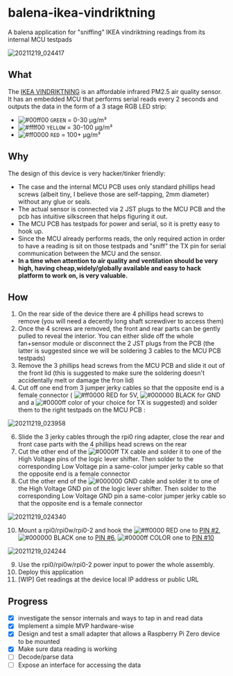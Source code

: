 # balena-ikea-vindriktning
A balena application for "sniffing" IKEA vindriktning readings from its internal MCU testpads

![20211219_024417](https://user-images.githubusercontent.com/2338223/146661877-2d85e8ae-82fe-46ab-b8d5-11085ea2a66a.jpg)

## What
The [IKEA VINDRIKTNING](ikea.com/us/en/p/vindriktning-air-quality-sensor-60515911/) is an affordable infrared PM2.5 air quality sensor. It has an embedded MCU that performs serial reads every 2 seconds and outputs the data in the form of a 3 stage RGB LED strip:

* ![#00ff00](https://via.placeholder.com/15/00ff00/000000?text=+) `GREEN` = 0-30 μg/m³
* ![#ffff00](https://via.placeholder.com/15/ffff00/000000?text=+) `YELLOW` = 30-100 μg/m³
* ![#ff0000](https://via.placeholder.com/15/ff0000/000000?text=+) `RED` = 100+ μg/m³

## Why
The design of this device is very hacker/tinker friendly: 

* The case and the internal MCU PCB uses only standard phillips head screws (albeit tiny, I believe those are self-tapping, 2mm diameter) without any glue or seals.
* The actual sensor is connected via 2 JST plugs to the MCU PCB and the pcb has intuitive silkscreen that helps figuring it out. 
* The MCU PCB has testpads for power and serial, so it is pretty easy to hook up. 
* Since the MCU already performs reads, the only required action in order to have a reading is sit on those testpads and "sniff" the TX pin for serial communication between the MCU and the sensor.
* __In a time when attention to air quality and ventilation should be very high, having cheap,widely/globally available and easy to hack platform to work on, is very valuable.__

## How

1. On the rear side of the device there are 4 phillips head screws to remove (you will need a decently long shaft screwdiver to access them)
2. Once the 4 screws are removed, the front and rear parts can be gently pulled to reveal the interior. You can either slide off the whole fan+sensor module or disconnect the 2 JST plugs from the PCB (the latter is suggested since we will be soldering 3 cables to the MCU PCB testpads)
3. Remove the 3 phillips head screws from the MCU PCB and slide it out of the front lid (this is suggested to make sure the soldering doesn't accidentally melt or damage the fron lid)
4. Cut off one end from 3 jumper jerky cables so that the opposite end is a female connector ( ![#ff0000](https://via.placeholder.com/15/ff0000/000000?text=+) RED for 5V, ![#000000](https://via.placeholder.com/15/000000/000000?text=+) BLACK for GND and a ![#0000ff](https://via.placeholder.com/15/0000ff/000000?text=+) color of your choice for TX is suggested) and solder them to the right testpads on the MCU PCB :

![20211219_023958](https://user-images.githubusercontent.com/2338223/146662017-4a929e2f-c2af-44c8-ad31-32920f8cc48b.jpg)

6. Slide the 3 jerky cables through the rpi0 ring adapter, close the rear and front case parts with the 4 phillips head screws on the rear
7. Cut the other end of the ![#0000ff](https://via.placeholder.com/15/0000ff/000000?text=+) TX cable and solder it to one of the High Voltage pins of the logic lever shifter. Then solder to the corresponding Low Voltage pin a same-color jumper jerky cable so that the opposite end is a female connector
8. Cut the other end of the ![#000000](https://via.placeholder.com/15/000000/000000?text=+) GND cable and solder it to one of the High Voltage GND pin of the logic lever shifter. Then solder to the corresponding Low Voltage GND pin a same-color jumper jerky cable so that the opposite end is a female connector

![20211219_024340](https://user-images.githubusercontent.com/2338223/146662115-afcb78f6-d835-47eb-8c23-06c1971dcadb.jpg)

10. Mount a rpi0/rpi0w/rpi0-2 and hook the ![#ff0000](https://via.placeholder.com/15/ff0000/000000?text=+) RED one to [PIN #2](https://pinout.xyz/pinout/5v_power), ![#000000](https://via.placeholder.com/15/000000/000000?text=+) BLACK one to [PIN #6](https://pinout.xyz/pinout/ground), ![#0000ff](https://via.placeholder.com/15/0000ff/000000?text=+) COLOR one to [PIN #10](https://pinout.xyz/pinout/pin10_gpio15)

![20211219_024244](https://user-images.githubusercontent.com/2338223/146662032-303c675f-6135-4ca0-a75f-7a3017edafe9.jpg)

9. Use the rpi0/rpi0w/rpi0-2 power input to power the whole assembly.
10. Deploy this application
11. [WIP] Get readings at the device local IP address or public URL

## Progress

- [x] investigate the sensor internals and ways to tap in and read data
- [x] Implement a simple MVP hardware-wise
- [x] Design and test a small adapter that allows a Raspberry Pi Zero device to be mounted
- [x] Make sure data reading is working
- [ ] Decode/parse data
- [ ] Expose an interface for accessing the data
